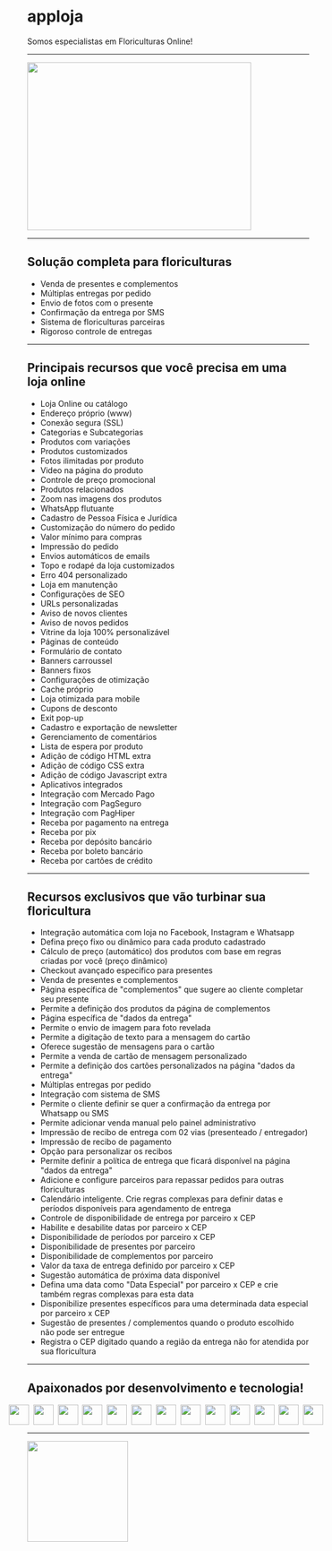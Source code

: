 
# apploja

Somos especialistas em Floriculturas Online!

<hr>
<img height="300" width="400" src="https://user-images.githubusercontent.com/113396349/190809709-ec3f6665-d2f8-45e7-9c80-d906c2180441.jpg"/>

<hr>

## Solução completa para floriculturas

* Venda de presentes e complementos
* Múltiplas entregas por pedido
* Envio de fotos com o presente
* Confirmação da entrega por SMS
* Sistema de floriculturas parceiras
* Rigoroso controle de entregas

<hr>

## Principais recursos que você precisa em uma loja online

* Loja Online ou catálogo
* Endereço próprio (www)
* Conexão segura (SSL)
* Categorias e Subcategorias
* Produtos com variações
* Produtos customizados
* Fotos ilimitadas por produto
* Video na página do produto
* Controle de preço promocional
* Produtos relacionados
* Zoom nas imagens dos produtos
* WhatsApp flutuante
* Cadastro de Pessoa Física e Jurídica
* Customização do número do pedido
* Valor mínimo para compras
* Impressão do pedido
* Envios automáticos de emails
* Topo e rodapé da loja customizados
* Erro 404 personalizado
* Loja em manutenção
* Configurações de SEO
* URLs personalizadas
* Aviso de novos clientes
* Aviso de novos pedidos
* Vitrine da loja 100% personalizável
* Páginas de conteúdo
* Formulário de contato
* Banners carroussel
* Banners fixos
* Configurações de otimização
* Cache próprio
* Loja otimizada para mobile
* Cupons de desconto
* Exit pop-up
* Cadastro e exportação de newsletter
* Gerenciamento de comentários
* Lista de espera por produto
* Adição de código HTML extra
* Adição de código CSS extra
* Adição de código Javascript extra
* Aplicativos integrados
* Integração com Mercado Pago
* Integração com PagSeguro
* Integração com PagHiper
* Receba por pagamento na entrega
* Receba por pix
* Receba por depósito bancário
* Receba por boleto bancário
* Receba por cartões de crédito

<hr>

## Recursos exclusivos que vão turbinar sua floricultura

* Integração automática com loja no Facebook, Instagram e Whatsapp
* Defina preço fixo ou dinâmico para cada produto cadastrado
* Cálculo de preço (automático) dos produtos com base em regras criadas por você (preço dinâmico)
* Checkout avançado específico para presentes
* Venda de presentes e complementos
* Página específica de "complementos" que sugere ao cliente completar seu presente
* Permite a definição dos produtos da página de complementos
* Página específica de "dados da entrega"
* Permite o envio de imagem para foto revelada
* Permite a digitação de texto para a mensagem do cartão
* Oferece sugestão de mensagens para o cartão
* Permite a venda de cartão de mensagem personalizado
* Permite a definição dos cartões personalizados na página "dados da entrega"
* Múltiplas entregas por pedido
* Integração com sistema de SMS
* Permite o cliente definir se quer a confirmação da entrega por Whatsapp ou SMS
* Permite adicionar venda manual pelo painel administrativo
* Impressão de recibo de entrega com 02 vias (presenteado / entregador)
* Impressão de recibo de pagamento
* Opção para personalizar os recibos
* Permite definir a política de entrega que ficará disponível na página "dados da entrega"
* Adicione e configure parceiros para repassar pedidos para outras floriculturas
* Calendário inteligente. Crie regras complexas para definir datas e períodos disponíveis para agendamento de entrega
* Controle de disponibilidade de entrega por parceiro x CEP
* Habilite e desabilite datas por parceiro x CEP
* Disponibilidade de períodos por parceiro x CEP
* Disponibilidade de presentes por parceiro
* Disponibilidade de complementos por parceiro
* Valor da taxa de entrega definido por parceiro x CEP
* Sugestão automática de próxima data disponível
* Defina uma data como "Data Especial" por parceiro x CEP e crie também regras complexas para esta data
* Disponibilize presentes específicos para uma determinada data especial por parceiro x CEP
* Sugestão de presentes / complementos quando o produto escolhido não pode ser entregue
* Registra o CEP digitado quando a região da entrega não for atendida por sua floricultura


<hr>

## Apaixonados por desenvolvimento e tecnologia!

<span style="display:flex; vertical-align: middle;justify-content:center;">
  <img height="36" width="36" src="https://cdn.jsdelivr.net/gh/devicons/devicon/icons/php/php-plain.svg"/>&nbsp&nbsp       
  <img height="36" width="36" src="https://cdn.jsdelivr.net/gh/devicons/devicon/icons/angularjs/angularjs-original.svg" />&nbsp&nbsp       
  <img height="36" width="36" src="https://cdn.jsdelivr.net/gh/devicons/devicon/icons/css3/css3-original.svg" />&nbsp&nbsp 
  <img height="36" width="36" src="https://cdn.jsdelivr.net/gh/devicons/devicon/icons/html5/html5-original.svg" />&nbsp&nbsp
  <img height="36" width="36" src="https://cdn.jsdelivr.net/gh/devicons/devicon/icons/git/git-original.svg" />&nbsp&nbsp
  <img height="36" width="36" src="https://cdn.jsdelivr.net/gh/devicons/devicon/icons/javascript/javascript-original.svg" />&nbsp&nbsp
  <img height="36" width="36" src="https://cdn.jsdelivr.net/gh/devicons/devicon/icons/linux/linux-original.svg" />&nbsp&nbsp
  <img height="36" width="36" src="https://cdn.jsdelivr.net/gh/devicons/devicon/icons/jquery/jquery-original-wordmark.svg" />&nbsp&nbsp
  <img height="36" width="36" src="https://cdn.jsdelivr.net/gh/devicons/devicon/icons/sass/sass-original.svg" />&nbsp&nbsp
  <img height="36" width="36" src="https://cdn.jsdelivr.net/gh/devicons/devicon/icons/vscode/vscode-original.svg" />&nbsp&nbsp
  <img height="36" width="36" src="https://cdn.jsdelivr.net/gh/devicons/devicon/icons/filezilla/filezilla-plain.svg" />&nbsp&nbsp
  <img height="36" width="36" src="https://cdn.jsdelivr.net/gh/devicons/devicon/icons/github/github-original.svg" />&nbsp&nbsp
  <img height="36" width="36" src="https://cdn.jsdelivr.net/gh/devicons/devicon/icons/ubuntu/ubuntu-plain.svg" />&nbsp&nbsp   
</span>

<hr>

<div>
  <a href="https://github.com/applojadev">
  <img height="180em" src="https://github-readme-stats.vercel.app/api?username=applojadev&show_icons=true&include_all_commits=true&count_private=true"/>
</div>
